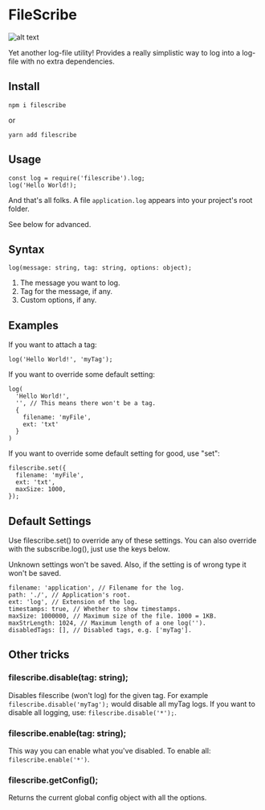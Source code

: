 # FileScribe

![alt text](https://github.com/ahoys/filescribe/blob/master/src/assets/filescribe.png "Filescribe")

Yet another log-file utility! Provides a really simplistic way to log into a log-file with no extra dependencies.

## Install

`npm i filescribe`

or

`yarn add filescribe`

## Usage

```
const log = require('filescribe').log;
log('Hello World!);
```
And that's all folks. A file `application.log` appears into your project's root folder.

See below for advanced.

## Syntax
`log(message: string, tag: string, options: object);`

1. The message you want to log.
2. Tag for the message, if any.
3. Custom options, if any.

## Examples
If you want to attach a tag:

`log('Hello World!', 'myTag');`

If you want to override some default setting:

```
log(
  'Hello World!',
  '', // This means there won't be a tag.
  {
    filename: 'myFile',
    ext: 'txt'
  }
)
```

If you want to override some default setting for good, use "set":

```
filescribe.set({
  filename: 'myFile',
  ext: 'txt',
  maxSize: 1000,
});
```

## Default Settings

Use filescribe.set() to override any of these settings. You can also override with the subscribe.log(), just use the keys below.

Unknown settings won't be saved. Also, if the setting is of wrong type it won't be saved.

```
filename: 'application', // Filename for the log.
path: './', // Application's root.
ext: 'log', // Extension of the log.
timestamps: true, // Whether to show timestamps.
maxSize: 1000000, // Maximum size of the file. 1000 = 1KB.
maxStrLength: 1024, // Maximum length of a one log('').
disabledTags: [], // Disabled tags, e.g. ['myTag'].
```

## Other tricks

### filescribe.disable(tag: string);
Disables filescribe (won't log) for the given tag. For example `filescribe.disable('myTag');` would disable all myTag logs. If you want to disable all logging, use: `filescribe.disable('*');`.

### filescribe.enable(tag: string);
This way you can enable what you've disabled. To enable all: `filescribe.enable('*')`.

### filescribe.getConfig();
Returns the current global config object with all the options.
